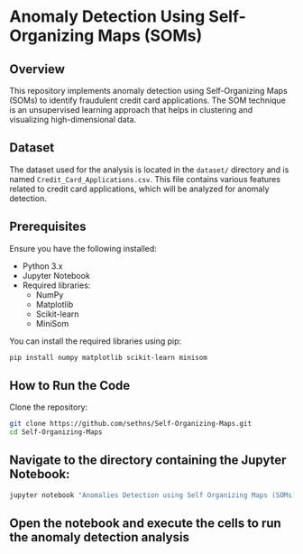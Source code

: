 # Anomaly Detection Using Self-Organizing Maps (SOMs)

## Overview

This repository implements anomaly detection using Self-Organizing Maps (SOMs) to identify fraudulent credit card applications. The SOM technique is an unsupervised learning approach that helps in clustering and visualizing high-dimensional data.

## Dataset

The dataset used for the analysis is located in the `dataset/` directory and is named `Credit_Card_Applications.csv`. This file contains various features related to credit card applications, which will be analyzed for anomaly detection.

## Prerequisites
Ensure you have the following installed:

- Python 3.x
- Jupyter Notebook
- Required libraries:
  - NumPy
  - Matplotlib
  - Scikit-learn
  - MiniSom
  
You can install the required libraries using pip:

```bash
pip install numpy matplotlib scikit-learn minisom
```
## How to Run the Code
Clone the repository:

```bash
git clone https://github.com/sethns/Self-Organizing-Maps.git
cd Self-Organizing-Maps
```
## Navigate to the directory containing the Jupyter Notebook:

```bash
jupyter notebook "Anomalies Detection using Self Organizing Maps (SOMs).ipynb"
```
## Open the notebook and execute the cells to run the anomaly detection analysis
